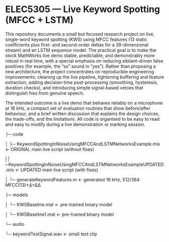 # ELEC5305 — Live Keyword Spotting (MFCC + LSTM)

This repository documents a small but focused research project on live, single-word keyword spotting (KWS) using MFCC features (13 static coefficients plus first- and second-order deltas for a 39-dimensional stream) and an LSTM sequence model. 
The practical goal is to make the stock MathWorks live demo stable, predictable, and demonstrably more robust in real time, with a special emphasis on reducing sibilant-driven false positives (for example, the “ss” sound in “yes”). 
Rather than proposing a new architecture, the project concentrates on reproducible engineering improvements: cleaning up the live pipeline, tightening buffering and feature extraction, adding decision-time post-processing (smoothing, hysteresis, duration checks), and introducing simple signal-based vetoes that distinguish hiss from genuine speech.

The intended outcome is a live demo that behaves reliably on a microphone at 16 kHz, a compact set of evaluation routines that show before/after behaviour, and a brief written discussion that explains the design choices, the trade-offs, and the limitations.
All code is organised to be easy to read and easy to modify during a live demonstration or marking session.


├─ code

│  ├─ KeywordSpottingInNoiseUsingMFCCAndLSTMNetworksExample.mlx   ← ORIGNAL main live script (without fixes)

|  |─KeywordSpottingInNoiseUsingMFCCAndLSTMNetworksExampleUPDATED.mlx  ← UPDATED main live script (with fixes)

│  └─ generateKeywordFeatures.m                                   ← generated 16 kHz, 512/384 MFCC(13)+Δ+ΔΔ

├─ models

│  └─ KWSBaseline.mat                                            ← pre-trained binary model 

│  └─ KWSBaseline1.mat                                            ← pre-trained binary model 

└─ audio

   └─ keywordTestSignal.wav                                       ← small test clip 
   
